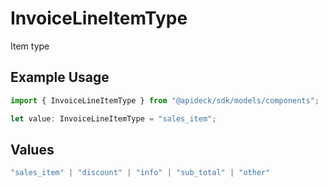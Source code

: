 # InvoiceLineItemType

Item type

## Example Usage

```typescript
import { InvoiceLineItemType } from "@apideck/sdk/models/components";

let value: InvoiceLineItemType = "sales_item";
```

## Values

```typescript
"sales_item" | "discount" | "info" | "sub_total" | "other"
```